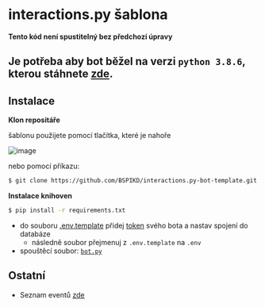 # interactions.py šablona


**Tento kód není spustitelný bez předchozí úpravy**

Je potřeba aby bot běžel na verzi `python 3.8.6`, kterou
stáhnete [zde](https://www.python.org/downloads/release/python-386/). 
---
## Instalace

**Klon repositáře**

 šablonu použijete pomocí tlačítka, které je nahoře 
 
![image](https://user-images.githubusercontent.com/46548557/156786634-af09a4da-609b-41f0-9347-13391e4d4466.png)

nebo pomocí příkazu: 

```bash
$ git clone https://github.com/BSPIKD/interactions.py-bot-template.git
```

**Instalace knihoven**

```bash
$ pip install -r requirements.txt
```

- do souboru [.env.template](.env.template) přidej [token](https://discord.com/developers/applications) svého bota a
  nastav spojení do databáze
    - následně soubor přejmenuj z `.env.template` na `.env`
- spouštěcí soubor: [`bot.py`](bot.py)

## Ostatní
- Seznam eventů [zde](discord.com/developers/docs/topics/gateway)
